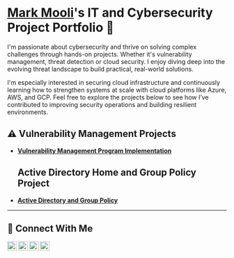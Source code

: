 # <a href="https://www.linkedin.com/in/Mark Mooli/">Mark Mooli</a>'s IT and Cybersecurity Project Portfolio 🔐

I'm passionate about cybersecurity and thrive on solving complex challenges through hands-on projects. Whether it's vulnerability management, threat detection or cloud security. I enjoy diving deep into the evolving threat landscape to build practical, real-world solutions.

I'm especially interested in securing cloud infrastructure and continuously learning how to strengthen systems at scale with cloud platforms like Azure, AWS, and GCP. Feel free to explore the projects below to see how I’ve contributed to improving security operations and building resilient environments.


## ⚠️ Vulnerability Management Projects

- **[Vulnerability Management Program Implementation](https://github.com/msmooli/Vulnerability-Management-Program/)**

  ## Active Directory Home and Group Policy Project

- **[Active Directory and Group Policy](https://github.com/msmooli/Active-Directory-and-Group-Policy-Home-Lab)**

<hr/>

## 🤳 Connect With Me

[<img align="left" alt="___________ | YouTube" width="22px" src="https://cdn.jsdelivr.net/npm/simple-icons@v3/icons/youtube.svg" />][youtube]
[<img align="left" alt="___________ | Twitter" width="22px" src="https://cdn.jsdelivr.net/npm/simple-icons@v3/icons/twitter.svg" />][twitter]
[<img align="left" alt="https://www.linkedin.com/in/markmooli/___________ | LinkedIn" width="22px" src="https://cdn.jsdelivr.net/npm/simple-icons@v3/icons/linkedin.svg" />][linkedin]
[<img align="left" alt="___________ | Instagram" width="22px" src="https://cdn.jsdelivr.net/npm/simple-icons@v3/icons/instagram.svg" />][instagram]

[twitter]: https://twitter.com/___________
[youtube]: https://www.youtube.com/c/___________
[instagram]: https://www.instagram.com/___________
[linkedin]: https://linkedin.com/in/https://www.linkedin.com/in/markmooli/

<!--
<img width="35" alt="image" src="https://github.com/user-attachments/assets/2f41c7cd-5ea8-4475-b451-a37161b6c3fb"> 
<img width="35" alt="image" src="https://github.com/user-attachments/assets/77649969-9910-4994-8b96-74a116cfb2a8">
-->


